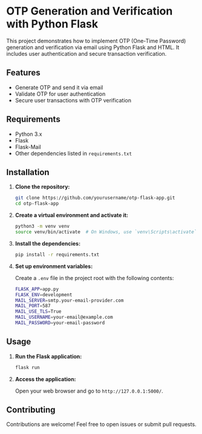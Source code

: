 # OTP Generation and Verification with Python Flask

This project demonstrates how to implement OTP (One-Time Password) generation and verification via email using Python Flask and HTML. It includes user authentication and secure transaction verification.

## Features

- Generate OTP and send it via email
- Validate OTP for user authentication
- Secure user transactions with OTP verification

## Requirements

- Python 3.x
- Flask
- Flask-Mail
- Other dependencies listed in `requirements.txt`

## Installation

1. **Clone the repository:**

    ```bash
    git clone https://github.com/yourusername/otp-flask-app.git
    cd otp-flask-app
    ```

2. **Create a virtual environment and activate it:**

    ```bash
    python3 -m venv venv
    source venv/bin/activate  # On Windows, use `venv\Scripts\activate`
    ```

3. **Install the dependencies:**

    ```bash
    pip install -r requirements.txt
    ```

4. **Set up environment variables:**

    Create a `.env` file in the project root with the following contents:

    ```bash
    FLASK_APP=app.py
    FLASK_ENV=development
    MAIL_SERVER=smtp.your-email-provider.com
    MAIL_PORT=587
    MAIL_USE_TLS=True
    MAIL_USERNAME=your-email@example.com
    MAIL_PASSWORD=your-email-password
    ```

## Usage

1. **Run the Flask application:**

    ```bash
    flask run
    ```

2. **Access the application:**

    Open your web browser and go to `http://127.0.0.1:5000/`.

## Contributing

Contributions are welcome! Feel free to open issues or submit pull requests.


